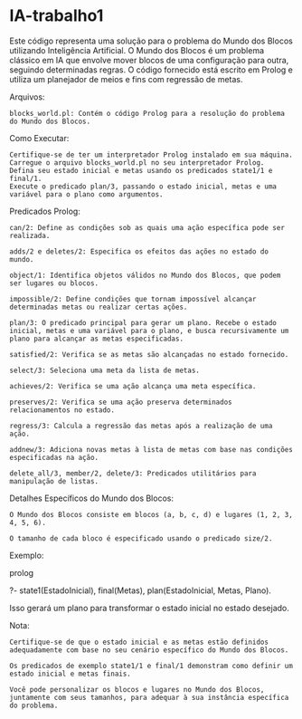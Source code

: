 # IA-trabalho1

Este código representa uma solução para o problema do Mundo dos Blocos utilizando Inteligência Artificial. O Mundo dos Blocos é um problema clássico em IA que envolve mover blocos de uma configuração para outra, seguindo determinadas regras. O código fornecido está escrito em Prolog e utiliza um planejador de meios e fins com regressão de metas.

Arquivos:

    blocks_world.pl: Contém o código Prolog para a resolução do problema do Mundo dos Blocos.

Como Executar:

    Certifique-se de ter um interpretador Prolog instalado em sua máquina.
    Carregue o arquivo blocks_world.pl no seu interpretador Prolog.
    Defina seu estado inicial e metas usando os predicados state1/1 e final/1.
    Execute o predicado plan/3, passando o estado inicial, metas e uma variável para o plano como argumentos.

Predicados Prolog:

    can/2: Define as condições sob as quais uma ação específica pode ser realizada.

    adds/2 e deletes/2: Especifica os efeitos das ações no estado do mundo.

    object/1: Identifica objetos válidos no Mundo dos Blocos, que podem ser lugares ou blocos.

    impossible/2: Define condições que tornam impossível alcançar determinadas metas ou realizar certas ações.

    plan/3: O predicado principal para gerar um plano. Recebe o estado inicial, metas e uma variável para o plano, e busca recursivamente um plano para alcançar as metas especificadas.

    satisfied/2: Verifica se as metas são alcançadas no estado fornecido.

    select/3: Seleciona uma meta da lista de metas.

    achieves/2: Verifica se uma ação alcança uma meta específica.

    preserves/2: Verifica se uma ação preserva determinados relacionamentos no estado.

    regress/3: Calcula a regressão das metas após a realização de uma ação.

    addnew/3: Adiciona novas metas à lista de metas com base nas condições especificadas na ação.

    delete_all/3, member/2, delete/3: Predicados utilitários para manipulação de listas.

Detalhes Específicos do Mundo dos Blocos:

    O Mundo dos Blocos consiste em blocos (a, b, c, d) e lugares (1, 2, 3, 4, 5, 6).

    O tamanho de cada bloco é especificado usando o predicado size/2.

Exemplo:

prolog

?- state1(EstadoInicial), final(Metas), plan(EstadoInicial, Metas, Plano).

Isso gerará um plano para transformar o estado inicial no estado desejado.


Nota:

    Certifique-se de que o estado inicial e as metas estão definidos adequadamente com base no seu cenário específico do Mundo dos Blocos.

    Os predicados de exemplo state1/1 e final/1 demonstram como definir um estado inicial e metas finais.

    Você pode personalizar os blocos e lugares no Mundo dos Blocos, juntamente com seus tamanhos, para adequar à sua instância específica do problema.

